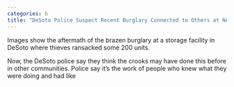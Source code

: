 ```yaml
---
categories: b
title: "DeSoto Police Suspect Recent Burglary Connected to Others at Nearby Storage Units"
---
```


Images show the aftermath of the brazen burglary at a storage facility in DeSoto where thieves ransacked some 200 units. 



Now, the DeSoto police say they think the crooks may have done this before in other communities. Police say it’s the work of people who knew what they were doing and had like